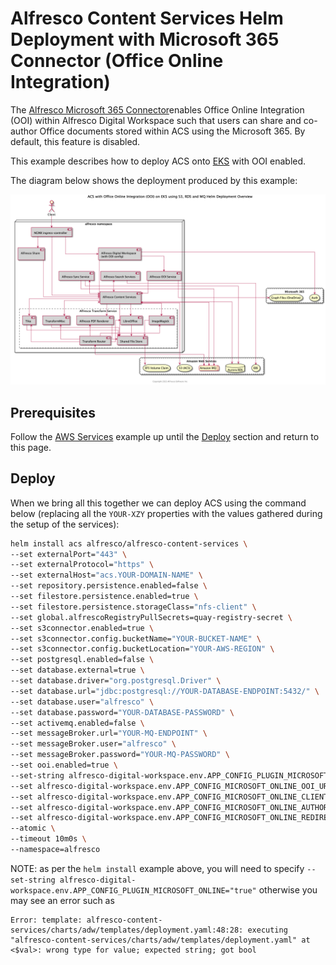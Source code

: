 # Alfresco Content Services Helm Deployment with Microsoft 365 Connector (Office Online Integration)

The [Alfresco Microsoft 365 Connector](https://docs.alfresco.com/officeonline/concepts/office-online-intro.html)enables Office Online Integration (OOI) within Alfresco Digital Workspace such that users can share and co-author Office documents stored within ACS using the Microsoft 365. By default, this feature is disabled. 

This example describes how to deploy ACS onto [EKS](https://aws.amazon.com/eks) with OOI enabled.

The diagram below shows the deployment produced by this example:

![Helm with Office Online Integration](../diagrams/helm-eks-s3-rds-mq-ooi.png)

## Prerequisites

Follow the [AWS Services](with-aws-services.md) example up until the [Deploy](with-aws-services.md#deploy) section and return to this page.


## Deploy

When we bring all this together we can deploy ACS using the command below (replacing all the `YOUR-XZY` properties with the values gathered during the setup of the services):

```bash
helm install acs alfresco/alfresco-content-services \
--set externalPort="443" \
--set externalProtocol="https" \
--set externalHost="acs.YOUR-DOMAIN-NAME" \
--set repository.persistence.enabled=false \
--set filestore.persistence.enabled=true \
--set filestore.persistence.storageClass="nfs-client" \
--set global.alfrescoRegistryPullSecrets=quay-registry-secret \
--set s3connector.enabled=true \
--set s3connector.config.bucketName="YOUR-BUCKET-NAME" \
--set s3connector.config.bucketLocation="YOUR-AWS-REGION" \
--set postgresql.enabled=false \
--set database.external=true \
--set database.driver="org.postgresql.Driver" \
--set database.url="jdbc:postgresql://YOUR-DATABASE-ENDPOINT:5432/" \
--set database.user="alfresco" \
--set database.password="YOUR-DATABASE-PASSWORD" \
--set activemq.enabled=false \
--set messageBroker.url="YOUR-MQ-ENDPOINT" \
--set messageBroker.user="alfresco" \
--set messageBroker.password="YOUR-MQ-PASSWORD" \
--set ooi.enabled=true \
--set-string alfresco-digital-workspace.env.APP_CONFIG_PLUGIN_MICROSOFT_ONLINE="true" \
--set alfresco-digital-workspace.env.APP_CONFIG_MICROSOFT_ONLINE_OOI_URL="https://YOUR-EXTERNAL-HOST/ooi-service/api/-default-/private/office-integration/versions/1/edit-sessions/" \
--set alfresco-digital-workspace.env.APP_CONFIG_MICROSOFT_ONLINE_CLIENTID="YOUR-ADW-MS-ONLINE-CLIENT-ID" \
--set alfresco-digital-workspace.env.APP_CONFIG_MICROSOFT_ONLINE_AUTHORITY="https://login.microsoftonline.com/ADW-MS-ONLINE-TENANT-ID" \
--set alfresco-digital-workspace.env.APP_CONFIG_MICROSOFT_ONLINE_REDIRECT="https://YOUR-EXTERNAL-HOST" \
--atomic \
--timeout 10m0s \
--namespace=alfresco
```

NOTE: as per the `helm install` example above, you will need to specify `--set-string alfresco-digital-workspace.env.APP_CONFIG_PLUGIN_MICROSOFT_ONLINE="true"` otherwise you may see an error such as
  ```
  Error: template: alfresco-content-services/charts/adw/templates/deployment.yaml:48:28: executing "alfresco-content-services/charts/adw/templates/deployment.yaml" at <$val>: wrong type for value; expected string; got bool
  ```
